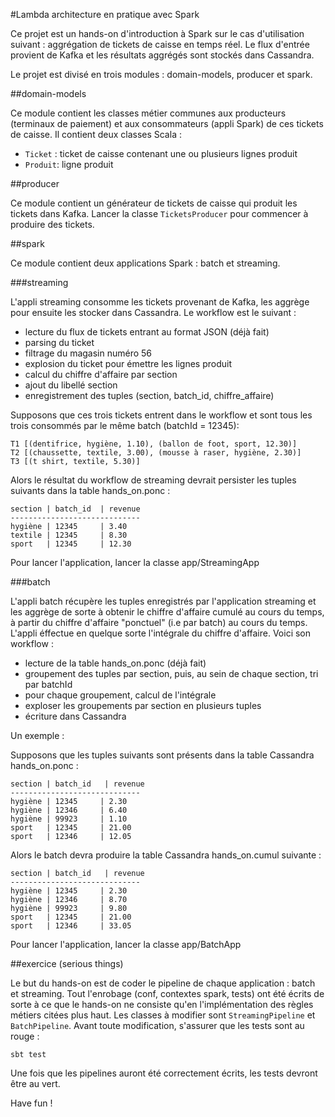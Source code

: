 #Lambda architecture en pratique avec Spark

Ce projet est un hands-on d'introduction à Spark sur le cas d'utilisation suivant : aggrégation de tickets de caisse en temps réel. Le flux d'entrée provient de Kafka et les résultats aggrégés sont stockés dans Cassandra.

Le projet est divisé en trois modules : domain-models, producer et spark.

##domain-models

Ce module contient les classes métier communes aux producteurs (terminaux de paiement) et aux consommateurs (appli Spark) de ces tickets de caisse. Il contient deux classes Scala :

- `Ticket` : ticket de caisse contenant une ou plusieurs lignes produit
- `Produit`: ligne produit

##producer

Ce module contient un générateur de tickets de caisse qui produit les tickets dans Kafka. Lancer la classe `TicketsProducer` pour commencer à produire des tickets.

##spark

Ce module contient deux applications Spark : batch et streaming.

###streaming

L'appli streaming consomme les tickets provenant de Kafka, les aggrège pour ensuite les stocker dans Cassandra. Le workflow est le suivant :

- lecture du flux de tickets entrant au format JSON (déjà fait)
- parsing du ticket
- filtrage du magasin numéro 56
- explosion du ticket pour émettre les lignes produit 
- calcul du chiffre d'affaire par section 
- ajout du libellé section 
- enregistrement des tuples (section, batch_id, chiffre_affaire)

Supposons que ces trois tickets entrent dans le workflow et sont tous les trois consommés par le même batch (batchId = 12345):

    T1 [(dentifrice, hygiène, 1.10), (ballon de foot, sport, 12.30)]
    T2 [(chaussette, textile, 3.00), (mousse à raser, hygiène, 2.30)]
    T3 [(t shirt, textile, 5.30)]

Alors le résultat du workflow de streaming devrait persister les tuples suivants dans la table hands_on.ponc :


    section | batch_id  | revenue
    -----------------------------
    hygiène | 12345     | 3.40
    textile | 12345     | 8.30
    sport   | 12345     | 12.30


Pour lancer l'application, lancer la classe app/StreamingApp


###batch

L'appli batch récupère les tuples enregistrés par l'application streaming et les aggrège de sorte à obtenir le chiffre d'affaire cumulé au cours du temps, à partir du chiffre d'affaire "ponctuel" (i.e par batch) au cours du temps. L'appli éffectue en quelque sorte l'intégrale du chiffre d'affaire. Voici son workflow :

- lecture de la table hands_on.ponc (déjà fait)
- groupement des tuples par section, puis, au sein de chaque section, tri par batchId
- pour chaque groupement, calcul de l'intégrale
- exploser les groupements par section en plusieurs tuples
- écriture dans Cassandra

Un exemple :

Supposons que les tuples suivants sont présents dans la table Cassandra hands_on.ponc :

    section | batch_id   | revenue
    -----------------------------
    hygiène | 12345     | 2.30
    hygiène | 12346     | 6.40
    hygiène | 99923     | 1.10
    sport   | 12345     | 21.00
    sport   | 12346     | 12.05

Alors le batch devra produire la table Cassandra hands_on.cumul suivante :

    section | batch_id   | revenue
    -----------------------------
    hygiène | 12345     | 2.30
    hygiène | 12346     | 8.70
    hygiène | 99923     | 9.80
    sport   | 12345     | 21.00
    sport   | 12346     | 33.05


Pour lancer l'application, lancer la classe app/BatchApp

##exercice (serious things)

Le but du hands-on est de coder le pipeline de chaque application : batch et streaming. Tout l'enrobage (conf, contextes spark, tests) ont été écrits de sorte à ce que le hands-on ne consiste qu'en l'implémentation des règles métiers citées plus haut. Les classes à modifier sont `StreamingPipeline` et `BatchPipeline`. Avant toute modification, s'assurer que les tests sont au rouge :

    sbt test

Une fois que les pipelines auront été correctement écrits, les tests devront être au vert.

Have fun !